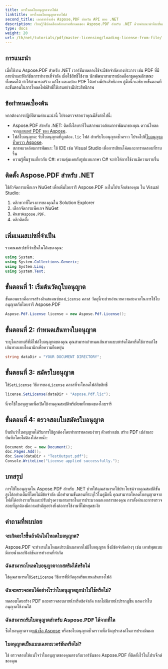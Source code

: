 ```yaml
---
title: การโหลดใบอนุญาตจากไฟล์
linktitle: การโหลดใบอนุญาตจากไฟล์
second_title: เอกสารอ้างอิง Aspose.PDF สำหรับ API ของ .NET
description: เรียนรู้วิธีปลดล็อกศักยภาพทั้งหมดของ Aspose.PDF สำหรับ .NET ด้วยคำแนะนำทีละขั้นตอนในการโหลดใบอนุญาตจากไฟล์
type: docs
weight: 20
url: /th/net/tutorials/pdf/master-licensing/loading-license-from-file/
---
```

## การแนะนำ  

เมื่อใช้งาน Aspose.PDF สำหรับ .NET เวอร์ชันทดลองใช้จะมีข้อจำกัดบางประการ เช่น PDF ที่มีลายน้ำและฟังก์ชันการทำงานที่จำกัด เมื่อใช้สิทธิ์ใช้งาน นักพัฒนาสามารถปลดล็อกชุดคุณลักษณะทั้งหมดได้ ทำให้สามารถสร้าง แก้ไข และแปลง PDF ได้อย่างมีประสิทธิภาพ คู่มือนี้จะอธิบายขั้นตอนทีละขั้นตอนในการโหลดไฟล์สิทธิ์ใช้งานอย่างมีประสิทธิภาพ  

## ข้อกำหนดเบื้องต้น  

หากต้องการปฏิบัติตามคำแนะนำนี้ โปรดตรวจสอบว่าคุณมีสิ่งต่อไปนี้:  

- Aspose.PDF สำหรับ .NET: ติดตั้งไลบรารีในสภาพแวดล้อมการพัฒนาของคุณ ดาวน์โหลดจาก[เผยแพร่ PDF ของ Aspose](https://releases.aspose.com/pdf/net/).  
-  ไฟล์ใบอนุญาต: รับใบอนุญาตที่ถูกต้อง`.lic` ไฟล์ สำหรับใบอนุญาตชั่วคราว โปรดไปที่[ใบอนุญาตชั่วคราว Aspose](https://purchase.aspose.com/temporary-license/).  
- สภาพแวดล้อมการพัฒนา: ใช้ IDE เช่น Visual Studio เพื่อการเขียนโค้ดและการทดสอบที่ราบรื่น  
- ความรู้พื้นฐานเกี่ยวกับ C#: ความคุ้นเคยกับรูปแบบภาษา C# จะทำให้การใช้งานมีความราบรื่น  

## ติดตั้ง Aspose.PDF สำหรับ .NET  
ใช้ตัวจัดการแพ็กเกจ NuGet เพื่อเพิ่มไลบรารี Aspose.PDF ลงในโปรเจ็กต์ของคุณ ใน Visual Studio:  
1. คลิกขวาที่โครงการของคุณใน Solution Explorer  
2. เลือกจัดการแพ็คเกจ NuGet  
3.  ค้นหา`Aspose.PDF`.  
4. คลิกติดตั้ง  

## เพิ่มเนมสเปซที่จำเป็น  
รวมเนมสเปซที่จำเป็นในโค้ดของคุณ:  

```csharp
using System;
using System.Collections.Generic;
using System.Linq;
using System.Text;
```  

## ขั้นตอนที่ 1: เริ่มต้นวัตถุใบอนุญาต  

 ขั้นตอนแรกคือการสร้างอินสแตนซ์ของ`License` คลาส วัตถุนี้จะช่วยอำนวยความสะดวกในการใช้ใบอนุญาตกับไลบรารี Aspose.PDF  

```csharp
Aspose.Pdf.License license = new Aspose.Pdf.License();
```  

## ขั้นตอนที่ 2: กำหนดเส้นทางใบอนุญาต  

ระบุไดเรกทอรีที่มีไฟล์ใบอนุญาตของคุณ คุณสามารถกำหนดเส้นทางแบบฮาร์ดโค้ดหรือใช้การแก้ไขเส้นทางแบบไดนามิกเพื่อความยืดหยุ่น  

```csharp
string dataDir = "YOUR DOCUMENT DIRECTORY";
```  

## ขั้นตอนที่ 3: สมัครใบอนุญาต  

 ใช้`SetLicense` วิธีการของ`License` คลาสที่จะโหลดไฟล์ลิขสิทธิ์  

```csharp
license.SetLicense(dataDir + "Aspose.Pdf.lic");
```  

นี่จะใช้ใบอนุญาตเพื่อเปิดใช้งานคุณสมบัติพรีเมียมทั้งหมดของไลบรารี  

## ขั้นตอนที่ 4: ตรวจสอบใบสมัครใบอนุญาต  

ยืนยันว่าใบอนุญาตได้รับการใช้ถูกต้องโดยทำการทดสอบง่ายๆ ตัวอย่างเช่น สร้าง PDF เปล่าและบันทึกโดยไม่ต้องใส่ลายน้ำ:  

```csharp
Document doc = new Document();
doc.Pages.Add();
doc.Save(dataDir + "TestOutput.pdf");
Console.WriteLine("License applied successfully.");
```  

## บทสรุป  

การใช้ใบอนุญาตใน Aspose.PDF สำหรับ .NET ช่วยให้คุณสามารถใช้ประโยชน์จากคุณสมบัติขั้นสูงได้อย่างเต็มที่โดยไม่มีข้อจำกัด เมื่อทำตามขั้นตอนที่ระบุไว้ในคู่มือนี้ คุณสามารถโหลดใบอนุญาตจากไฟล์ได้อย่างราบรื่นและปรับปรุงความสามารถในการประมวลผลเอกสารของคุณ การตั้งค่าและการตรวจสอบที่ถูกต้องมีความสำคัญอย่างยิ่งต่อการใช้งานที่ไม่หยุดชะงัก  

## คำถามที่พบบ่อย  

### จะเกิดอะไรขึ้นถ้าฉันไม่โหลดใบอนุญาต?  
Aspose.PDF จะทำงานในโหมดประเมินผลหากไม่มีใบอนุญาต ซึ่งมีข้อจำกัดต่างๆ เช่น เอาท์พุตแบบมีลายน้ำและฟังก์ชันการทำงานที่จำกัด  

### ฉันสามารถโหลดใบอนุญาตจากสตรีมได้หรือไม่  
 ใช่คุณสามารถใช้`SetLicense` วิธีการที่มีวัตถุสตรีมแทนเส้นทางไฟล์  

### ฉันจะตรวจสอบได้อย่างไรว่าใบอนุญาตถูกนำไปใช้หรือไม่?  
ทดสอบโดยสร้าง PDF และตรวจสอบลายน้ำหรือข้อจำกัด หากไม่มีลายน้ำปรากฏขึ้น แสดงว่าใบอนุญาตใช้งานได้  

### ฉันสามารถรับใบอนุญาตสำหรับ Aspose.PDF ได้จากที่ใด  
 ซื้อใบอนุญาตจาก[หน้าซื้อ Aspose](https://purchase.aspose.com/buy) หรือขอใบอนุญาตชั่วคราวเพื่อวัตถุประสงค์ในการประเมินผล  

### ใบอนุญาตเป็นแบบเฉพาะเวอร์ชันหรือไม่?  
ใช่ ตรวจสอบให้แน่ใจว่าใบอนุญาตของคุณตรงกับเวอร์ชันของ Aspose.PDF ที่ติดตั้งไว้ในโปรเจ็กต์ของคุณ  